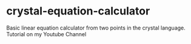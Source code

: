# crystal-equation-calculator
Basic linear equation calculator from two points in the crystal language. Tutorial on my Youtube Channel
